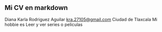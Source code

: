 ## Mi CV en markdown

Diana Karla Rodriguez Aguilar kra.27105@gmail.com
Ciudad de Tlaxcala
Mi hobbie es Leer y ver series o peliculas
